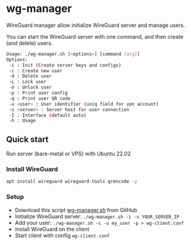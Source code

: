# wg-manager

WireGuard manager allow initialize WireGuard server and manage users.

You can start the WireGuard server with one command, and then create (and delete) users.


```bash
Usage: ./wg-manager.sh [<options>] [command [arg]]
Options:
 -i : Init (Create server keys and configs)
 -c : Create new user
 -d : Delete user
 -L : Lock user
 -U : Unlock user
 -p : Print user config
 -q : Print user QR code
 -u <user> : User identifier (uniq field for vpn account)
 -s <server> : Server host for user connection
 -I : Interface (default auto)
 -h : Usage
 ```

## Quick start

Run server (bare-metal or VPS) with Ubuntu 22.02

### Install WireGuard

```bash
apt install wireguard wireguard-tools qrencode -y
```

### Setup

 - Download this script [wg-manager.sh](https://danuk.github.io/wg-manager/wg-manager.sh) from GitHub
 - Initialize WireGuard server: `./wg-manager.sh -i -s YOUR_SERVER_IP`
 - Add your user: `./wg-manager.sh -c -u my_user -p > wg-client.conf`
 - Install WireGuard on the client
 - Start client with config `wg-client.conf`


